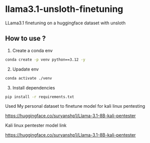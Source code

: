 # llama3.1-unsloth-finetuning
LLama3.1 finetuning on a huggingface dataset with unsloth


## How to use ?

1. Create a conda env

```bash
conda create -p venv python==3.12 -y
```

2. Upadate env

```bash
conda activate ./venv
```

3. Install dependencies

```bash
pip install -r requirements.txt
```

Used My personal dataset to finetune model for kali linux pentesting

https://huggingface.co/suryanshp1/Llama-3.1-8B-kali-pentester

Kali linux pentester model link

https://huggingface.co/suryanshp1/Llama-3.1-8B-kali-pentester